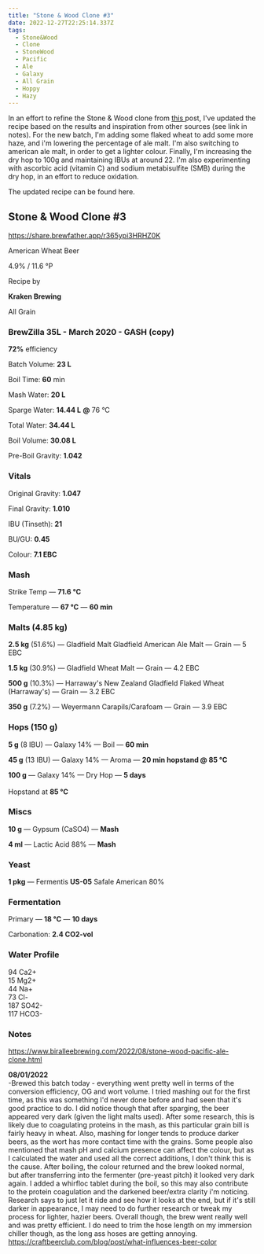 ```yaml
---
title: "Stone & Wood Clone #3"
date: 2022-12-27T22:25:14.337Z
tags:
  - Stone&Wood
  - Clone
  - StoneWood
  - Pacific
  - Ale
  - Galaxy
  - All Grain
  - Hoppy
  - Hazy
---
```

I﻿n an effort to refine the Stone & Wood clone from [this ](https://krakenbrewing.netlify.app/post/2021-02-25-stone-wood-clone-2/)post, I've updated the recipe based on the results and inspiration from other sources (see link in notes). For the new batch, I'm adding some flaked wheat to add some more haze, and i'm lowering the percentage of ale malt. I'm also switching to american ale malt, in order to get a lighter colour. Finally, I'm increasing the dry hop to 100g and maintaining IBUs at around 22. I'm also experimenting with ascorbic acid (vitamin C) and sodium metabisulfite (SMB) during the dry hop, in an effort to reduce oxidation.

The updated recipe can be found here.

<!--StartFragment-->

## **Stone & Wood Clone #3**

<https://share.brewfather.app/r365ypi3HRHZ0K>

American Wheat Beer

4.9% / 11.6 °P

Recipe by

**Kraken Brewing**

All Grain

### **BrewZilla 35L - March 2020 - GASH (copy)**

**72%** efficiency

Batch Volume: **23 L**

Boil Time: **60** min

Mash Water: **20 L**

Sparge Water: **14.44 L** **@** 76 °C

Total Water: **34.44 L**

Boil Volume: **30.08 L**

Pre-Boil Gravity: **1.042**

### Vitals

Original Gravity: **1.047**

Final Gravity: **1.010**

IBU (Tinseth): **21**

BU/GU: **0.45**

Colour: **7.1 EBC** 

### Mash

Strike Temp — **71.6 °C**

Temperature — **67 °C** — **60 min**

### Malts **(4.85 kg)**

**2.5 kg** (51.6%) — Gladfield Malt Gladfield American Ale Malt — Grain — 5 EBC

**1.5 kg** (30.9%) — Gladfield Wheat Malt — Grain — 4.2 EBC

**500 g** (10.3%) — Harraway's New Zealand Gladfield Flaked Wheat (Harraway's) — Grain — 3.2 EBC

**350 g** (7.2%) — Weyermann Carapils/Carafoam — Grain — 3.9 EBC

### Hops **(150 g)**

**5 g** (8 IBU) — Galaxy 14% — Boil — **60 min**

**45 g** (13 IBU) — Galaxy 14% — Aroma — **20 min hopstand @ 85 °C**

**100 g** — Galaxy 14% — Dry Hop — **5 days**\
\
Hopstand at **85 °C**

### Miscs

**10 g** — Gypsum (CaSO4) — **Mash**

**4 ml** — Lactic Acid 88% — **Mash**

### Yeast

**1 pkg** — Fermentis **US-05** Safale American 80%

### Fermentation

Primary — **18 °C** — **10 days**

Carbonation: **2.4 CO2-vol**

### Water Profile

94 Ca2+\
15 Mg2+\
44 Na+\
73 Cl-\
187 SO42-\
117 HCO3-

<!--EndFragment-->

### Notes

<https://www.biralleebrewing.com/2022/08/stone-wood-pacific-ale-clone.html>

**0﻿8/01/2022**\
-﻿Brewed this batch today - everything went pretty well in terms of the conversion efficiency, OG and wort volume. I tried mashing out for the first time, as this was something I'd never done before and had seen that it's good practice to do. I did notice though that after sparging, the beer appeared very dark (given the light malts used). After some research, this is likely due to coagulating proteins in the mash, as this particular grain bill is fairly heavy in wheat. A﻿lso, mashing for longer tends to produce darker beers, as the wort has more contact time with the grains. Some people also mentioned that mash pH and calcium presence can affect the colour, but as I calculated the water and used all the correct additions, I don't think this is the cause.  After boiling, the colour returned and the brew looked normal, but after transferring into the fermenter (pre-yeast pitch) it looked very dark again. I added a whirfloc tablet during the boil, so this may also contribute to the protein coagulation and the darkened beer/extra clarity i'm noticing. Research says to just let it ride and see how it looks at the end, but if it's still darker in appearance, I may need to do further research or tweak my process for lighter, hazier beers. Overall though, the brew went really well and was pretty efficient. I do need to trim the hose length on my immersion chiller though, as the long ass hoses are getting annoying.\
<https://craftbeerclub.com/blog/post/what-influences-beer-color>